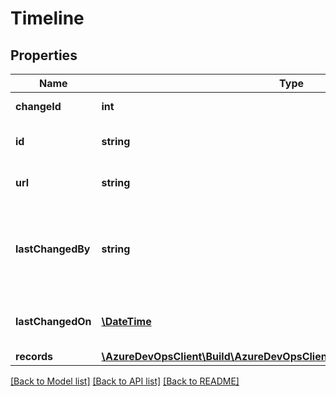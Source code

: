 # Timeline

## Properties
Name | Type | Description | Notes
------------ | ------------- | ------------- | -------------
**changeId** | **int** | The change ID. | [optional] 
**id** | **string** | The ID of the timeline. | [optional] 
**url** | **string** | The REST URL of the timeline. | [optional] 
**lastChangedBy** | **string** | The process or person that last changed the timeline. | [optional] 
**lastChangedOn** | [**\DateTime**](\DateTime.md) | The time the timeline was last changed. | [optional] 
**records** | [**\AzureDevOpsClient\Build\AzureDevOpsClient\Build\Model\TimelineRecord[]**](TimelineRecord.md) |  | [optional] 

[[Back to Model list]](../README.md#documentation-for-models) [[Back to API list]](../README.md#documentation-for-api-endpoints) [[Back to README]](../README.md)


